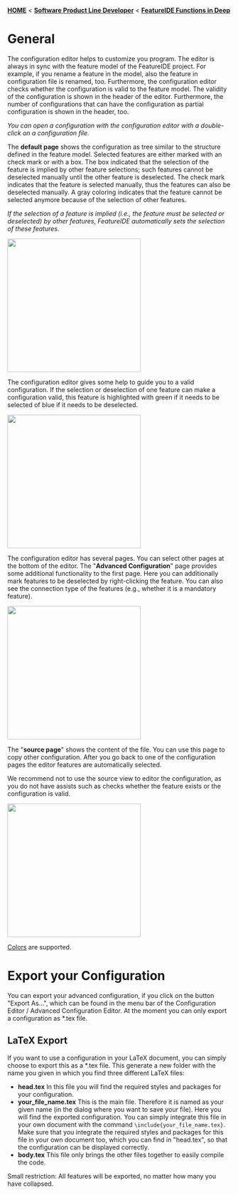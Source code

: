 <!-- Breadcrumb -->
[**HOME**](https://github.com/FeatureIDE/FeatureIDE/wiki) < [**Software Product Line Developer**](https://github.com/FeatureIDE/FeatureIDE/wiki/Software-Product-Line-Developer) < [**FeatureIDE Functions in Deep**](https://github.com/FeatureIDE/FeatureIDE/wiki/FeatureIDE-Functions-in-Deep)

<!-- Introduction -->

<!-- Outline -->

<!-- Content -->
# General
The configuration editor helps to customize you program. The editor is always in sync with the feature model of the FeatureIDE project. For example, if you rename a feature in the model, also the feature in configuration file is renamed, too. 
Furthermore, the configuration editor checks whether the configuration is valid to the feature model. The validity of the configuration is shown in the header of the editor. Furthermore, the number of configurations that can have the configuration as partial configuration is shown in the header, too.

_You can open a configuration with the configuration editor with a double-click on a configuration file._

The **default page** shows the configuration as tree similar to the structure defined in the feature model.
Selected features are either marked with an check mark or with a box. The box indicated that the selection of the feature is implied by other feature selections; such features cannot be deselected manually until the other feature is deselected. The check mark indicates that the feature is selected manually, thus the features can also be deselected manually. A gray coloring indicates that the feature cannot be selected anymore because of the selection of other features. 

_If the selection of a feature is implied (i.e., the feature must be selected or deselected) by other features, FeatureIDE automatically sets the selection of these features._

<img width="300" 
src="https://github.com/FeatureIDE/FeatureIDE/wiki/Assets/FeatureModelEditor/ConfigurationEditor/configuration.PNG">

The configuration editor gives some help to guide you to a valid configuration. If the selection or deselection of one feature can make a configuration valid, this feature is highlighted with green if it needs to be selected of blue if it needs to be deselected.

<img width="300" src="https://github.com/FeatureIDE/FeatureIDE/wiki/Assets/FeatureModelEditor/ConfigurationEditor/configurationhelp.PNG">

The configuration editor has several pages. You can select other pages at the bottom of the editor.
The "**Advanced Configuration**" page provides some additional functionality to the first page. 
Here you can additionally mark features to be deselected by right-clicking the feature. You can also see the connection type of the features (e.g., whether it is a mandatory feature). 

<img width="300" src="https://github.com/FeatureIDE/FeatureIDE/wiki/Assets/FeatureModelEditor/ConfigurationEditor/advancedpage.PNG">

The "**source page**" shows the content of the file. You can use this page to copy other configuration. After you go back to one of the configuration pages the editor features are automatically selected.

We recommend not to use the source view to editor the configuration, as you do not have assists such as checks whether the feature exists or the configuration is valid.

<img width="300" 
src="https://github.com/FeatureIDE/FeatureIDE/wiki/Assets/FeatureModelEditor/ConfigurationEditor/sourcepage.PNG">


[Colors](https://github.com/FeatureIDE/FeatureIDE/wiki/Colors) are supported.

# Export your Configuration
You can export your advanced configuration, if you click on the button "Export As...", which can be found in the menu bar of the Configuration Editor / Advanced Configuration Editor. At the moment you can only export a configuration as *.tex file.

## LaTeX Export
If you want to use a configuration in your LaTeX document, you can simply choose to export this as a *.tex file. This generate a new folder with the name you given in which you find three different LaTeX files:
* **head.tex** In this file you will find the required styles and packages for your configuration.
* **your_file_name.tex** This is the main file. Therefore it is named as your given name (in the dialog where you want to save your file). Here you will find the exported configuration. You can simply integrate this file in your own document with the command `\include{your_file_name.tex}`. Make sure that you integrate the required styles and packages for this file in your own document too, which you can find in "head.tex", so that the configuration can be displayed correctly.
* **body.tex** This file only brings the other files together to easily compile the code.  
  
Small restriction: All features will be exported, no matter how many you have collapsed.